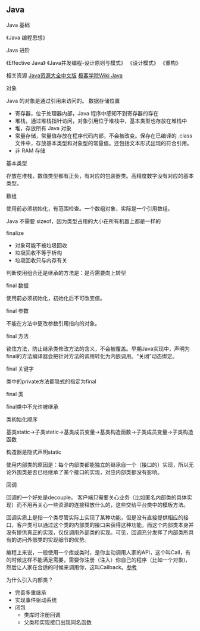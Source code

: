 ## Java

Java 基础

《Java 编程思想》

Java 进阶

《Effective Java》 《Java并发编程-设计原则与模式》 《设计模式》 《重构》

相关资源
[Java资源大全中文版](https://github.com/jobbole/awesome-java-cn)
[极客学院Wiki Java](http://wiki.jikexueyuan.com/list/java/)


对象

Java 的对象是通过引用来访问的。
数据存储位置

- 寄存器，位于处理器内部，Java 程序中感知不到寄存器的存在
- 堆栈，通过堆栈指针访问，对象引用位于堆栈中，基本类型也存放在堆栈中
- 堆，存放所有 Java 对象
- 常量存储，常量值存放在程序代码内部，不会被改变。保存在已编译的 .class 文件中，存放基本类型和对象型的常量值。还包括文本形式出现的符合引用。
- 非 RAM 存储

基本类型

存放在堆栈，数值类型都有正负，有对应的包装器类。高精度数字没有对应的基本类型。

数组

使用前必须初始化，有范围检查。一个数组对象，实际是一个引用数组。

Java 不需要 sizeof，因为类型占用的大小在所有机器上都是一样的

finalize

- 对象可能不被垃圾回收
- 垃圾回收不等于析构
- 垃圾回收只与内存有关

判断使用组合还是继承的方法是：是否需要向上转型

final 数据

使用前必须初始化，初始化后不可改变值。

final 参数

不能在方法中更改参数引用指向的对象。

final 方法

锁住方法，防止继承类修改方法的含义，不会被覆盖。早期Java实现中，声明为final的方法编译器会把针对方法的调用转化为内嵌调用。“关闭”动态绑定。

final 关键字

类中的private方法都隐式的指定为final

final 类

final类中不允许被继承

类初始化顺序

基类static->子类static->基类成员变量->基类构造函数->子类成员变量->子类构造函数

构造器是隐式声明static

使用内部类的原因是：每个内部类都能独立的继承自一个（接口的）实现，所以无论外围类是否已经继承了某个接口的实现，对应内部类都没有影响。

回调

回调的一个好处是decouple。 客户端只需要关心业务（比如匿名内部类的具体实现）而不用再关心一些资源的连接释放什么的，这些交给平台类中的模板方法。

回调实质上是指一个类尽管实际上实现了某种功能，但是没有直接提供相应的接口，客户类可以通过这个类的内部类的接口来获得这种功能。而这个内部类本身并没有提供真正的实现，仅仅调用外部类的实现。可见，回调充分发挥了内部类所具有的访问外部类的实现细节的优势。

编程上来说，一般使用一个库或类时，是你主动调用人家的API，这个叫Call，有的时候这样不能满足需要，需要你注册（注入）你自己的程序（比如一个对象)，然后让人家在合适的时候来调用你，这叫Callback。[参考](http://blog.csdn.net/eyeooo/article/details/11971145)

为什么引入内部类？

- 完善多重继承
- 实现事件驱动系统
- 闭包
  - 类库时注册回调
  - 父类和实现接口出现同名函数